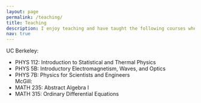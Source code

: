 ```yaml
---
layout: page
permalink: /teaching/
title: Teaching
description: I enjoy teaching and have taught the following courses where I led dicussion sessions.
nav: true
---
```


<!-- For now, this page is assumed to be a static description of your courses. You can convert it to a collection similar to `_projects/` so that you can have a dedicated page for each course.

Organize your courses by years, topics, or universities, however you like! -->

UC Berkeley: <br>
- PHYS 112: Introduction to Statistical and Thermal Physics <br>
- PHYS 5B: Introductory Electromagnetism, Waves, and Optics <br>
- PHYS 7B: Physics for Scientists and Engineers <br>
McGill: <br>
- MATH 235: Abstract Algebra I <br>
- MATH 315: Ordinary Differential Equations
